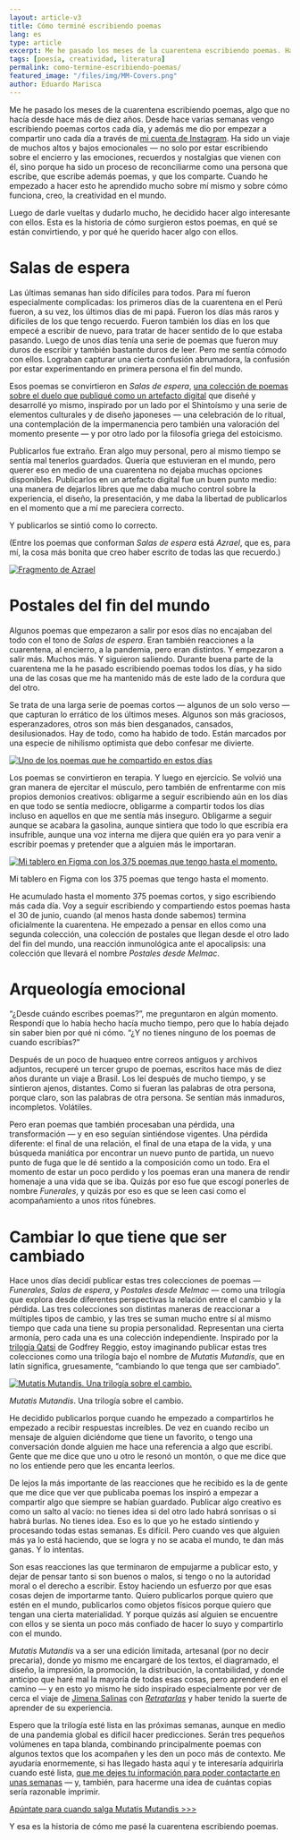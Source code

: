 ```yaml
---
layout: article-v3
title: Cómo terminé escribiendo poemas
lang: es
type: article
excerpt: Me he pasado los meses de la cuarentena escribiendo poemas. Ha sido un viaje de muchos altos y bajos emocionales — no solamente por el hecho de estar escribiendo sobre el encierro y todas las emociones, recuerdos y nostalgias que vienen con él, sino porque ha sido sobre todo un proceso de reconciliarme como una persona que escribe. Luego de darle muchas vueltas he decidido intentar hacer algo interesante con ellos.
tags: [poesía, creatividad, literatura]
permalink: como-termine-escribiendo-poemas/
featured_image: "/files/img/MM-Covers.png"
author: Eduardo Marisca
---
```

Me he pasado los meses de la cuarentena escribiendo poemas, algo que no hacía desde hace más de diez años. Desde hace varias semanas vengo escribiendo poemas cortos cada día, y además me dio por empezar a compartir uno cada día a través de [mi cuenta de Instagram](https://instagram.com/piscosourgram). Ha sido un viaje de muchos altos y bajos emocionales — no solo por estar escribiendo sobre el encierro y las emociones, recuerdos y nostalgias que vienen con él, sino porque ha sido un proceso de reconciliarme como una persona que escribe, que escribe además poemas, y que los comparte. Cuando he empezado a hacer esto he aprendido mucho sobre mí mismo y sobre cómo funciona, creo, la creatividad en el mundo.

Luego de darle vueltas y dudarlo mucho, he decidido hacer algo interesante con ellos. Esta es la historia de cómo surgieron estos poemas, en qué se están convirtiendo, y por qué he querido hacer algo con ellos.

# Salas de espera
Las últimas semanas han sido difíciles para todos. Para mí fueron especialmente complicadas: los primeros días de la cuarentena en el Perú fueron, a su vez, los últimos días de mi papá. Fueron los días más raros y difíciles de los que tengo recuerdo. Fueron también los días en los que empecé a escribir de nuevo, para tratar de hacer sentido de lo que estaba pasando. Luego de unos días tenía una serie de poemas que fueron muy duros de escribir y también bastante duros de leer. Pero me sentía cómodo con ellos. Lograban capturar una cierta confusión abrumadora, la confusión por estar experimentando en primera persona el fin del mundo.

Esos poemas se convirtieron en *Salas de espera*, [una colección de poemas sobre el duelo que publiqué como un artefacto digital](https://salasdeespera.pe) que diseñé y desarrollé yo mismo, inspirado por un lado por el Shintoísmo y una serie de elementos culturales y de diseño japoneses — una celebración de lo ritual, una contemplación de la impermanencia pero también una valoración del momento presente — y por otro lado por la filosofía griega del estoicismo.

Publicarlos fue extraño. Eran algo muy personal, pero al mismo tiempo se sentía mal tenerlos guardados. Quería que estuvieran en el mundo, pero querer eso en medio de una cuarentena no dejaba muchas opciones disponibles. Publicarlos en un artefacto digital fue un buen punto medio: una manera de dejarlos libres que me daba mucho control sobre la experiencia, el diseño, la presentación, y me daba la libertad de publicarlos en el momento que a mí me pareciera correcto. 

Y publicarlos se sintió como lo correcto. 

(Entre los poemas que conforman *Salas de espera* está *Azrael*, que es, para mí, la cosa más bonita que creo haber escrito de todas las que recuerdo.)

<div class="article-image_container">
	<a href="/files/img/azrael.png"><img alt="Fragmento de Azrael" src="/files/img/azrael.png" class="article-image" /></a>
</div>

# Postales del fin del mundo
Algunos poemas que empezaron a salir por esos días no encajaban del todo con el tono de *Salas de espera*. Eran también reacciones a la cuarentena, al encierro, a la pandemia, pero eran distintos. Y empezaron a salir más. Muchos más. Y siguieron saliendo. Durante buena parte de la cuarentena me la he pasado escribiendo poemas todos los días, y ha sido una de las cosas que me ha mantenido más de este lado de la cordura que del otro.

Se trata de una larga serie de poemas cortos — algunos de un solo verso — que capturan lo errático de los últimos meses. Algunos son más graciosos, esperanzadores, otros son más bien desganados, cansados, desilusionados. Hay de todo, como ha habido de todo. Están marcados por una especie de nihilismo optimista que debo confesar me divierte.

<div class="article-image_container">
	<a href="/files/img/20200516-4.png"><img alt="Uno de los poemas que he compartido en estos días" src="/files/img/20200516-4.png" class="article-image" /></a>
</div>

Los poemas se convirtieron en terapia. Y luego en ejercicio. Se volvió una gran manera de ejercitar el músculo, pero también de enfrentarme con mis propios demonios creativos: obligarme a seguir escribiendo aún en los días en que todo se sentía mediocre, obligarme a compartir todos los días incluso en aquellos en que me sentía más inseguro. Obligarme a seguir aunque se acabara la gasolina, aunque sintiera que todo lo que escribía era insufrible, aunque una voz interna me dijera que quién era yo para venir a escribir poemas y pretender que a alguien más le importaran.

<div class="article-image_container">
	<a href="/files/img/poemas-figma.png"><img alt="Mi tablero en Figma con los 375 poemas que tengo hasta el momento." src="/files/img/poemas-figma.png" class="article-image" /></a>
	<p>Mi tablero en Figma con los 375 poemas que tengo hasta el momento.</p>
</div>

He acumulado hasta el momento 375 poemas cortos, y sigo escribiendo más cada día. Voy a seguir escribiendo y compartiendo estos poemas hasta el 30 de junio, cuando (al menos hasta donde sabemos) termina oficialmente la cuarentena. He empezado a pensar en ellos como una segunda colección, una colección de postales que llegan desde el otro lado del fin del mundo, una reacción inmunológica ante el apocalipsis: una colección que llevará el nombre *Postales desde Melmac*. 

# Arqueología emocional
“¿Desde cuándo escribes poemas?”, me preguntaron en algún momento. Respondí que lo había hecho hacía mucho tiempo, pero que lo había dejado sin saber bien por qué ni cómo. “¿Y no tienes ninguno de los poemas de cuando escribías?” 

Después de un poco de huaqueo entre correos antiguos y archivos adjuntos, recuperé un tercer grupo de poemas, escritos hace más de diez años durante un viaje a Brasil. Los leí después de mucho tiempo, y se sintieron ajenos, distantes. Como si fueran las palabras de otra persona, porque claro, son las palabras de otra persona. Se sentían más inmaduros, incompletos. Volátiles.

Pero eran poemas que también procesaban una pérdida, una transformación — y en eso seguían sintiéndose vigentes. Una pérdida diferente: el final de una relación, el final de una etapa de la vida, y una búsqueda maniática por encontrar un nuevo punto de partida, un nuevo punto de fuga que le dé sentido a la composición como un todo. Era el momento de estar un poco perdido y los poemas eran una manera de rendir homenaje a una vida que se iba. Quizás por eso fue que escogí ponerles de nombre *Funerales*, y quizás por eso es que se leen casi como el acompañamiento a unos ritos fúnebres.

# Cambiar lo que tiene que ser cambiado
Hace unos días decidí publicar estas tres colecciones de poemas — *Funerales*, *Salas de espera*, y *Postales desde Melmac* — como una trilogía que explora desde diferentes perspectivas la relación entre el cambio y la pérdida. Las tres colecciones son distintas maneras de reaccionar a múltiples tipos de cambio, y las tres se suman mucho entre sí al mismo tiempo que cada una tiene su propia personalidad. Representan una cierta armonía, pero cada una es una colección independiente. Inspirado por la [trilogía Qatsi](https://en.wikipedia.org/wiki/Qatsi_trilogy) de Godfrey Reggio, estoy imaginando publicar estas tres colecciones como una trilogía bajo el nombre de *Mutatis Mutandis*, que en latín significa, gruesamente, “cambiando lo que tenga que ser cambiado”.

<div class="article-image_container">
	<a href="/files/img/MM-Covers.png"><img alt="Mutatis Mutandis. Una trilogía sobre el cambio." src="/files/img/MM-Covers.png" class="article-image" /></a>
	<p><em>Mutatis Mutandis</em>. Una trilogía sobre el cambio.</p>
</div>

He decidido publicarlos porque cuando he empezado a compartirlos he empezado a recibir respuestas increíbles. De vez en cuando recibo un mensaje de alguien diciéndome que tiene un favorito, o tengo una conversación donde alguien me hace una referencia a algo que escribí. Gente que me dice que uno u otro le resonó un montón, o que me dice que no los entiende pero que les encanta leerlos. 

De lejos la más importante de las reacciones que he recibido es la de gente que me dice que ver que publicaba poemas los inspiró a empezar a compartir algo que siempre se habían guardado. Publicar algo creativo es como un salto al vacío: no tienes idea si del otro lado habrá sonrisas o si habrá burlas. No tienes idea. Eso es lo que yo he estado sintiendo y procesando todas estas semanas. Es difícil. Pero cuando ves que alguien más ya lo está haciendo, que se logra y no se acaba el mundo, te dan más ganas. Y lo intentas.

Son esas reacciones las que terminaron de empujarme a publicar esto, y dejar de pensar tanto si son buenos o malos, si tengo o no la autoridad moral o el derecho a escribir. Estoy haciendo un esfuerzo por que esas cosas dejen de importarme tanto. Quiero publicarlos porque quiero que estén en el mundo, publicarlos como objetos físicos porque quiero que tengan una cierta materialidad. Y porque quizás así alguien se encuentre con ellos y se sienta un poco más confiado de hacer lo suyo y compartirlo con el mundo.

*Mutatis Mutandis* va a ser una edición limitada, artesanal (por no decir precaria), donde yo mismo me encargaré de los textos, el diagramado, el diseño, la impresión, la promoción, la distribución, la contabilidad, y donde anticipo que haré mal la mayoría de todas esas cosas, pero aprenderé en el camino — y en esto yo mismo he sido inspirado especialmente por ver de cerca el viaje de [Jimena Salinas](https://www.jimenasalinas.com/) con [*Retratarlas*](https://www.jimenasalinas.com/libro) y haber tenido la suerte de aprender de su experiencia.

Espero que la trilogía esté lista en las próximas semanas, aunque en medio de una pandemia global es difícil hacer predicciones. Serán tres pequeños volúmenes en tapa blanda, combinando principalmente poemas con algunos textos que los acompañen y les den un poco más de contexto. Me ayudaría enormemente, si has llegado hasta aquí y te interesaría adquirirla cuando esté lista, [que me dejes tu información para poder contactarte en unas semanas](https://forms.gle/CmCPXuR2Anw9FAxV9) — y, también, para hacerme una idea de cuántas copias sería razonable imprimir.

<div class="cta-block has-text-centered">
	<a href="https://forms.gle/CmCPXuR2Anw9FAxV9" class="button is-large is-danger is-rounded">Apúntate para cuando salga Mutatis Mutandis >>></a>
</div>

Y esa es la historia de cómo me pasé la cuarentena escribiendo poemas.